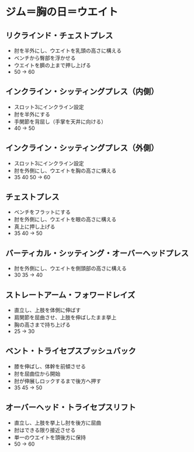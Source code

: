 # ジム＝胸の日＝ウエイト

## リクラインド・チェストプレス
- 肘を半外にし、ウエイトを乳頭の高さに構える
- ベンチから臀部を浮かせる
- ウエイトを臍の上まで押し上げる
- 50 → 60

## インクライン・シッティングプレス（内側）
- スロット3にインクライン設定
- 肘を半外にする
- 手関節を背屈し（手掌を天井に向ける）
- 40 → 50

## インクライン・シッティングプレス（外側）
- スロット3にインクライン設定
- 肘を外側にし、ウエイトを胸の高さに構える
- 35 40 50 → 60

## チェストプレス
- ベンチをフラットにする
- 肘を外側にし、ウエイトを眼の高さに構える
- 真上に押し上げる
- 35 40 → 50 

## バーティカル・シッティング・オーバーヘッドプレス
- 肘を外側にし、ウエイトを側頭部の高さに構える
- 30 35 → 40

## ストレートアーム・フォワードレイズ
- 直立し、上肢を体側に伸ばす
- 肩関節を屈曲させ、上肢を伸ばしたまま挙上
- 胸の高さまで持ち上げる
- 25 → 30

## ベント・トライセプスプッシュバック
- 膝を伸ばし、体幹を前傾させる
- 肘を屈曲位から開始
- 肘が伸展しロックするまで後方へ押す
- 35 45 → 50

## オーバーヘッド・トライセプスリフト
- 直立し、上肢を挙上し肘を後方に屈曲
- 肘はできる限り接近させる
- 単一のウエイトを頭後方に保持
- 50 → 60
